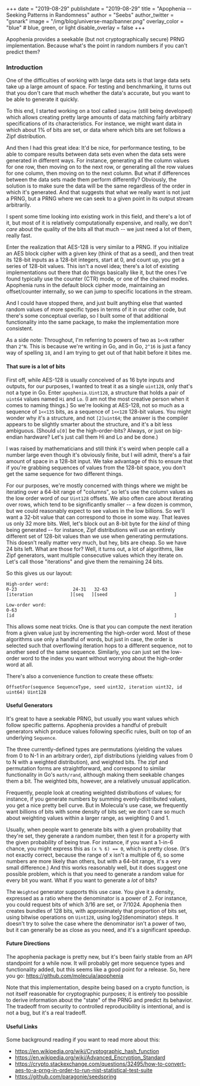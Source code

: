 +++
date = "2019-08-29"
publishdate = "2019-08-29"
title = "Apophenia -- Seeking Patterns in Randomness"
author = "Seebs"
author_twitter = "gsnark"
image = "/img/blog/universe-map/banner.png"
overlay_color = "blue" # blue, green, or light
disable_overlay = false
+++

Apophenia provides a seekable (but not cryptographically secure) PRNG
implementation. Because what's the point in random numbers if you can't
predict them?

<!--more-->

### Introduction

One of the difficulties of working with large data sets is that large data
sets take up a large amount of space. For testing and benchmarking, it
turns out that you don't care that much whether the data's accurate, but you
want to be able to generate it quickly.

To this end, I started working on a tool called `imagine` (still being
developed) which allows creating pretty large amounts of data matching
fairly arbitrary specifications of its characteristics. For instance, we
might want data in which about 1% of bits are set, or data where which bits
are set follows a Zipf distribution.

And then I had this great idea: It'd be nice, for performance testing, to be
able to compare results between data sets even when the data sets were generated
in different ways. For instance, generating all the column values for one row,
then moving on to the next row, or generating all the row values for one column,
then moving on to the next column. But what if differences between the data sets
made them perform differently? Obviously, the solution is to make sure the data
will be the same regardless of the order in which it's generated. And that
suggests that what we really want is not just a PRNG, but a PRNG where
we can seek to a given point in its output stream arbitrarily.

I spent some time looking into existing work in this field, and there's a lot
of it, but most of it is relatively computationally expensive, and really,
we don't *care* about the quality of the bits all that much -- we just need
a lot of them, really fast.

Enter the realization that AES-128 is very similar to a PRNG. If you initialize
an AES block cipher with a given key (think of that as a seed), and then treat
its 128-bit inputs as a 128-bit integers, start at 0, and count up, you get a
series of 128-bit values. This isn't a novel idea; there's a lot of existing
implementations out there that do things basically like it, but the ones I've
found typically use the counter (CTR) mode, or one of the chained modes.
Apophenia runs in the default block cipher mode, maintaining an offset/counter
internally, so we can jump to specific locations in the stream.

And I could have stopped there, and just built anything else that wanted
random values of more specific types in terms of it in our other code, but
there's some conceptual overlap, so I built some of that additional
functionality into the same package, to make the implementation more
consistent.

As a side note: Throughout, I'm referring to powers of two as `1<<N` rather than
`2^N`. This is because we're writing in Go, and in Go, `2^16` is just a fancy
way of spelling `18`, and I am trying to get out of that habit before it bites
me.

#### That sure is a lot of bits

First off, while AES-128 is usually conceived of as 16 byte inputs and outputs,
for our purposes, I wanted to treat it as a single `uint128`, only that's not
a type in Go. Enter `apophenia.Uint128`, a structure that holds a pair of
`uint64` values named `Hi` and `Lo`. (I am not the most creative person when
it comes to naming things.) So we're looking at AES-128, not so much as a
sequence of `1<<135` bits, as a sequence of `1<<128` 128-bit values. You
might wonder why it's a structure, and not `[2]uint64`; the answer is the
compiler appears to be slightly smarter about the structure, and it's a bit
less ambiguous. (Should `u[0]` be the high-order-bits? Always, or just on
big-endian hardware? Let's just call them Hi and Lo and be done.)

I was raised by mathematicians and still think it's weird when people call
a number large even though it's obviously finite, but I will admit, there's a
fair amount of space in a 128-bit input. We take advantage of this to ensure
that if you're grabbing sequences of values from the 128-bit space, you don't
get the same sequence for two different things.

For our purposes, we're mostly concerned with things where we might be iterating
over a 64-bit range of "columns", so let's use the column values as the low
order word of our `Uint128` offsets. We also often care about iterating over
rows, which tend to be significantly smaller -- a few dozen is common, but we
could reasonably expect to see values in the low billions. So we'll want
a 32-bit value that can correspond to those in some way. That leaves us only
32 more bits. Well, let's block out an 8-bit byte for the *kind* of thing being
generated -- for instance, Zipf distributions will use an entirely different
set of 128-bit values than we use when generating permutations. This doesn't
really matter very much, but hey, bits are cheap. So we have 24 bits left. What
are those for? Well, it turns out, a lot of algorithms, like Zipf generators,
want multiple consecutive values which they iterate on. Let's call those
"iterations" and give them the remaining 24 bits.

So this gives us our layout:

```
High-order word:
0-23                     24-31   32-63
[iteration              ][seq   ][seed                         ]

Low-order word:
0-63
[id                                                            ]
```

This allows some neat tricks. One is that you can compute the next iteration
from a given value just by incrementing the high-order word. Most of these
algorithms use only a handful of words, but just in case, the order is
selected such that overflowing iteration hops to a different sequence, not
to another seed of the same sequence. Similarly, you can just set the low-order
word to the index you want without worrying about the high-order word at all.

There's also a convenience function to create these offsets:

`OffsetFor(sequence SequenceType, seed uint32, iteration uint32, id uint64) Uint128`

#### Useful Generators

It's great to have a seekable PRNG, but usually you want values which follow
specific patterns. Apophenia provides a handful of prebuilt generators which
produce values following specific rules, built on top of an underlying `Sequence`.

The three currently-defined types are permutations (yielding the values from
0 to N-1 in an arbitrary order), zipf distributions (yielding values from 0
to N with a weighted distribution), and weighted bits. The zipf and permutation
forms are straightforward, and correspond to similar functionality in Go's
`math/rand`, although making them seekable changes them a bit. The weighted
bits, however, are a relatively unusual application.

Frequently, people look at creating weighted distributions of values; for
instance, if you generate numbers by summing evenly-distributed values, you
get a nice pretty bell curve. But in Molecula's use case, we frequently want
billions of bits with some density of bits set; we don't care so much about
weighting values within a larger range, as weighting 0 and 1.

Usually, when people want to generate bits with a given probability that
they're set, they generate a random number, then test it for a property with
the given probability of being true. For instance, if you want a 1-in-6 chance,
you might express this as `(x % 6) == 0`, which is pretty close. (It's not
exactly correct, because the range of x isn't a multiple of 6, so some numbers
are more likely than others, but with a 64-bit range, it's a very small
difference.) And this works reasonably well, but it does suggest one possible
problem, which is that you need to generate a random value for every bit you
want. What if you want to generate a *lot* of bits?

The `Weighted` generator supports this use case. You give it a density,
expressed as a ratio where the denominator is a power of 2. For instance,
you could request bits of which 3/16 are set, or 7/1024. Apophenia then
creates bundles of 128 bits, with approximately that proportion of bits set,
using bitwise operations on `Uint128`, using log2(denominator) steps. It
doesn't try to solve the case where the denominator isn't a power of two,
but it can generally be as close as you need, and it's a significant speedup.

#### Future Directions

The apophenia package is pretty new, but it's been fairly stable from an API
standpoint for a while now. It will probably get more sequence types and
functionality added, but this seems like a good point for a release. So,
here you go: https://github.com/molecula/apophenia

Note that this implementation, despite being based on a crypto function, is
not itself reasonable for cryptographic purposes; it is entirely too possible
to derive information about the "state" of the PRNG and predict its behavior.
The tradeoff from security to controlled reproducibility is intentional, and
is not a bug, but it's a real tradeoff.

#### Useful Links

Some background reading if you want to read more about this:

* https://en.wikipedia.org/wiki/Cryptographic_hash_function
* https://en.wikipedia.org/wiki/Advanced_Encryption_Standard
* https://crypto.stackexchange.com/questions/32495/how-to-convert-aes-to-a-prng-in-order-to-run-nist-statistical-test-suite
* https://github.com/paragonie/seedspring
